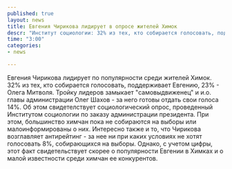 ```yaml
---
published: true
layout: news
title: Евгения Чирикова лидирует в опросе жителей Химок
descr: "Институт социологии: 32% из тех, кто собирается голосовать, поддерживает Чирикову, 23% - Олега Митволя."
time: "3:00"
categories:
- news

---
```


Евгения Чирикова лидирует по популярности среди жителей Химок. 32% из тех, кто собирается голосовать, поддерживает Евгению, 23% - Олега Митволя. Тройку лидеров замыкает "самовыдвиженец" и и.о. главы администрации Олег Шахов - за него готовы отдать свои голоса 14%. Об этом свидетелствует социологический опрос, проведенный Институтом социологии по заказу администрации президента. При этом, большинство химчан пока не собираются на выборы или малоинформированы о них.
Интересно также и то, что Чирикова возглавляет антирейтинг - за нее ни при каких условиях не хотят голосовать 8%, собирающихся на выборы. Однако, с учетом цифры, этот факт свидетельствует скорее о популярности Евгении в Химках и о малой известности среди химчан ее конкурентов.
